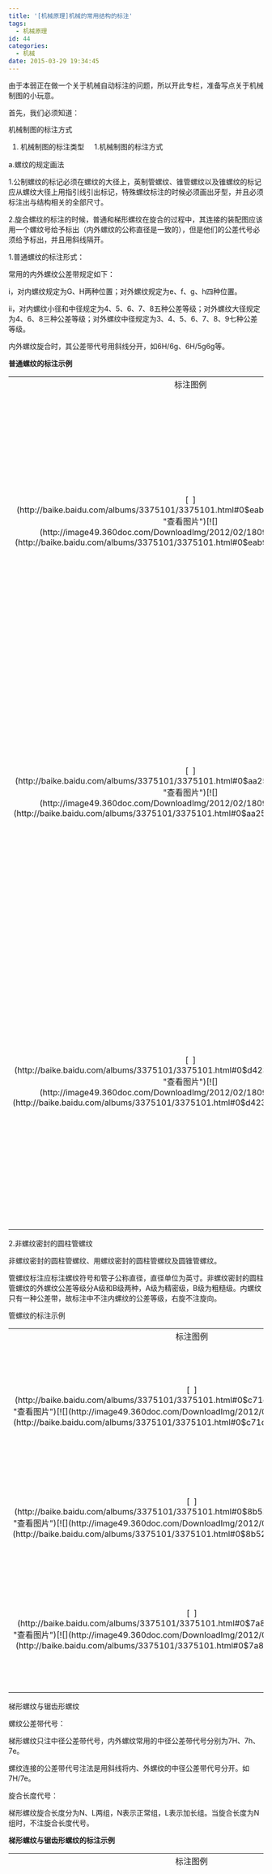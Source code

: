 ```yaml
---
title: '[机械原理]机械的常用结构的标注'
tags:
  - 机械原理
id: 44
categories:
  - 机械
date: 2015-03-29 19:34:45
---
```


由于本弱正在做一个关于机械自动标注的问题，所以开此专栏，准备写点关于机械制图的小玩意。

首先，我们必须知道：

<span style="line-height: 1.428571429;">机械制图的标注方式</span>

1.  <span style="line-height: 1.428571429;">机械制图的标注类型</span>
<span style="line-height: 1.428571429;">    1.机械制图的标注方式</span>

a.螺纹的规定画法

1.公制螺纹的标记必须在螺纹的大径上，英制管螺纹、锥管螺纹以及锥螺纹的标记应从螺纹大径上用指引线引出标记，特殊螺纹标注的时候必须画出牙型，并且必须标注出与结构相关的全部尺寸。

2.旋合螺纹的标注的时候，普通和梯形螺纹在旋合的过程中，其连接的装配图应该用一个螺纹号给予标出（内外螺纹的公称直径是一致的），但是他们的公差代号必须给予标出，并且用斜线隔开。

1.普通螺纹的标注形式：

常用的内外螺纹公差带规定如下：

i，对内螺纹规定为G、H两种位置；对外螺纹规定为e、f、g、h四种位置。

ii，对内螺纹小径和中径规定为4、5、6、7、8五种公差等级；对外螺纹大径规定为4、6、8三种公差等级；对外螺纹中径规定为3、4、5、6、7、8、9七种公差等级。

内外螺纹旋合时，其公差带代号用斜线分开，如6H/6g、6H/5g6g等。

**普通螺纹的标注示例**
<div></div>
<table>
<tbody>
<tr>
<td align="middle" valign="center">标注图例</td>
<td align="middle" valign="center">说明</td>
</tr>
<tr>
<td align="middle" valign="center">
<div data-layout="left">[  ](http://baike.baidu.com/albums/3375101/3375101.html#0$eab9044c73c0cfadd62afc00 "查看图片")[![](http://image49.360doc.com/DownloadImg/2012/02/1809/21603814_1.jpg)](http://baike.baidu.com/albums/3375101/3375101.html#0$eab9044c73c0cfadd62afc00)</div></td>
<td align="middle" valign="center">表示外螺纹，粗牙普通螺纹大径为10，右旋， 中径和顶径公差带代号为4h，短旋合长度。</td>
</tr>
<tr>
<td align="middle" valign="center">
<div data-layout="right">[  ](http://baike.baidu.com/albums/3375101/3375101.html#0$aa251d4fb313e162aec3ab1d "查看图片")[![](http://image49.360doc.com/DownloadImg/2012/02/1809/21603814_2.jpg)](http://baike.baidu.com/albums/3375101/3375101.html#0$aa251d4fb313e162aec3ab1d)</div></td>
<td align="middle" valign="center">表示外螺纹、粗牙普通螺纹，大径为10，右旋，中径公差带为6g，顶径公差带为7g，中旋合长度。</td>
</tr>
<tr>
<td align="middle" valign="center">
<div data-layout="right">[  ](http://baike.baidu.com/albums/3375101/3375101.html#0$d4239b35b839f14591ef391d "查看图片")[![](http://image49.360doc.com/DownloadImg/2012/02/1809/21603814_3.jpg)](http://baike.baidu.com/albums/3375101/3375101.html#0$d4239b35b839f14591ef391d)</div></td>
<td align="middle" valign="center">表示内螺纹，细牙普通螺纹，大径为10，螺距为1，左旋，中径和顶径的公差带为7H，长旋合长度。</td>
</tr>
</tbody>
</table>
<a name="5_2"></a>2.非螺纹密封的圆柱管螺纹

非螺纹密封的圆柱管螺纹、用螺纹密封的圆柱管螺纹及圆锥管螺纹。

管螺纹标注应标注螺纹符号和管子公称直径，直径单位为英寸。非螺纹密封的圆柱管螺纹的外螺纹公差等级分A级和B级两种，A级为精密级，B级为粗糙级。内螺纹只有一种公差带，故标注中不注内螺纹的公差等级，右旋不注旋向。

管螺纹的标注示例
<table>
<tbody>
<tr>
<td align="middle" valign="center">标注图例</td>
<td align="middle" valign="center">说 明</td>
</tr>
<tr>
<td align="middle" valign="center">
<div data-layout="right">[  ](http://baike.baidu.com/albums/3375101/3375101.html#0$c71d0e3865a2eca6b311c712 "查看图片")[![](http://image49.360doc.com/DownloadImg/2012/02/1809/21603814_4.jpg)](http://baike.baidu.com/albums/3375101/3375101.html#0$c71d0e3865a2eca6b311c712)</div></td>
<td align="middle" valign="center">表示内（外）螺纹，用螺纹密封的圆锥管螺纹，公称直径为11/2英寸，右旋。</td>
</tr>
<tr>
<td align="middle" valign="center">
<div data-layout="right">[  ](http://baike.baidu.com/albums/3375101/3375101.html#0$8b527d276232e057908f9d13 "查看图片")[![](http://image49.360doc.com/DownloadImg/2012/02/1809/21603814_5.jpg)](http://baike.baidu.com/albums/3375101/3375101.html#0$8b527d276232e057908f9d13)</div></td>
<td align="middle" valign="center">表示外螺纹，为60&amp;ordm; 圆锥管螺纹，公称直径 为3/4英寸，右旋。</td>
</tr>
<tr>
<td align="middle" valign="center">
<div data-layout="right">[  ](http://baike.baidu.com/albums/3375101/3375101.html#0$7a8a1446eaffa95d6a63e511 "查看图片")[![](http://image49.360doc.com/DownloadImg/2012/02/1809/21603814_6.jpg)](http://baike.baidu.com/albums/3375101/3375101.html#0$7a8a1446eaffa95d6a63e511)</div></td>
<td align="middle" valign="center">表示外螺纹，非螺纹密封的圆锥管螺纹，公称直径为1英寸，螺纹公差等级为A，右旋。</td>
</tr>
</tbody>
</table>
梯形螺纹与锯齿形螺纹

螺纹公差带代号：

梯形螺纹只注中径公差带代号，内外螺纹常用的中径公差带代号分别为7H、7h、7e。

螺纹连接的公差带代号注法是用斜线将内、外螺纹的中径公差带代号分开。如7H/7e。

旋合长度代号：

梯形螺纹旋合长度分为N、L两组，N表示正常组，L表示加长组。当旋合长度为N组时，不注旋合长度代号。

**梯形螺纹与锯齿形螺纹的标注示例**
<div></div>
<table>
<tbody>
<tr>
<td align="middle" valign="center">标注图例</td>
<td align="middle" valign="center">说 明</td>
</tr>
<tr>
<td align="middle" valign="center">
<div data-layout="right">[  ](http://baike.baidu.com/albums/3375101/3375101.html#0$1899a23e33cd24ae838b13e9 "查看图片")[![](http://image49.360doc.com/DownloadImg/2012/02/1809/21603814_7.jpg)](http://baike.baidu.com/albums/3375101/3375101.html#0$1899a23e33cd24ae838b13e9)</div></td>
<td align="middle" valign="center">表示内螺纹，梯形螺纹，大径为26，螺距为5，单线，右旋；中径公差带代号为7H，旋合长度为N组。</td>
</tr>
<tr>
<td align="middle" valign="center">
<div data-layout="right">[  ](http://baike.baidu.com/albums/3375101/3375101.html#0$42e89c261b0109438b82a1f7 "查看图片")[![](http://image49.360doc.com/DownloadImg/2012/02/1809/21603814_8.jpg)](http://baike.baidu.com/albums/3375101/3375101.html#0$42e89c261b0109438b82a1f7)</div></td>
<td align="middle" valign="center">表示外螺纹，锯齿形螺纹，大径为36，螺距为6，单线，右旋。</td>
</tr>
<tr>
<td align="middle" valign="center">
<div data-layout="left">[  ](http://baike.baidu.com/albums/3375101/3375101.html#0$a583631e75e119a01ad576eb "查看图片")[![](http://image49.360doc.com/DownloadImg/2012/02/1809/21603814_9.jpg)](http://baike.baidu.com/albums/3375101/3375101.html#0$a583631e75e119a01ad576eb)</div></td>
<td align="middle" valign="center">表示外螺纹，梯形螺纹，大径为26，导程为10，双线，螺距为5，左旋。中轻公差带代号为7e，旋合长度为N组。</td>
</tr>
</tbody>
</table>
<div>b.螺栓的画法</div>
<div>

    双头螺栓是圆柱杆两端都有螺纹的紧固件。bm段旋如被连接件中称之为旋入端，b段与螺母结合成为紧固端。当零件的材料不同的时候bm和d的关系亦不一致，

在装配图上,如果不用明细表,可以直接在图上标注螺栓规格,同时应该标注标准件号,在有明细表的装配图上只用引出线标注零件序号,然后以明细表中相关内容填写相关数据。

螺栓的标注及表示方法：M12表示粗牙普通螺纹，45表示不含螺帽厚度的长度尺寸（螺栓连接部分并不一定是全螺纹，其中也包含与螺纹尺寸相同的非螺纹部分长度）。同时还需要标明标准件号。

![螺纹CAD图](http://wenda.chinabaike.com/uploads/allimg/131023/0245211423-0.jpg)

c.螺钉的画法

螺钉主要分为连接和紧定螺钉两类。

首先，连接螺钉用于连接零件，一端制有螺纹，另一端为头部，按照头部形状的不同加以分类，在机械操作手册上有他们的画法。

开槽盘头螺钉（GB/T 67--2000）
![螺钉的CAD](http://www.gabzj.com/UploadPhotos/2011113164948950.jpg)
开槽沉头螺钉（GB/T 67--2000）
![](http://jdy.taru.edu.cn/jpkc/jxjgmxk/TypicalParts/pic/kcctld_show.bmp)

其次，紧定螺钉

![](http://standard.luosi.com/img/ImgStd/GB/StdPic/110.jpg)

d.螺母的标注

![](http://a.hiphotos.baidu.com/zhidao/pic/item/0b46f21fbe096b63c6807d1d0c338744eaf8ace5.jpg)

e.垫圈的标注

1.平垫圈![](http://jpkc.nwpu.edu.cn/jp2003/jxsj/ch05/Bolt/PDQ.files/image002.gif)

2.弹簧垫圈![](http://big5.164580.com/biaozhundetail/detail.php?pic=yes&amp;src=%2F2011%2F09%2F06%2F1315289548037864868.JPG)

</div>